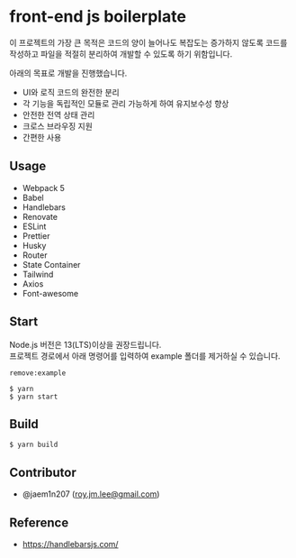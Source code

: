 # front-end js boilerplate

이 프로젝트의 가장 큰 목적은 코드의 양이 늘어나도 복잡도는 증가하지 않도록 코드를 작성하고 파일을 적절히 분리하여 개발할 수 있도록 하기 위함입니다.

아래의 목표로 개발을 진행했습니다.

- UI와 로직 코드의 완전한 분리
- 각 기능을 독립적인 모듈로 관리 가능하게 하여 유지보수성 향상
- 안전한 전역 상태 관리
- 크로스 브라우징 지원
- 간편한 사용

## Usage

- Webpack 5
- Babel
- Handlebars
- Renovate
- ESLint
- Prettier
- Husky
- Router
- State Container
- Tailwind
- Axios
- Font-awesome

## Start

Node.js 버전은 13(LTS)이상을 권장드립니다. <br />
프로젝트 경로에서 아래 명령어를 입력하여 example 폴더를 제거하실 수 있습니다.

```
remove:example
```

```
$ yarn
$ yarn start
```

## Build

```
$ yarn build
```

## Contributor

- @jaem1n207 (<roy.jm.lee@gmail.com>)

## Reference

- https://handlebarsjs.com/
